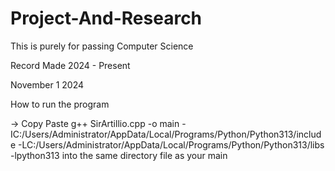 # Project-And-Research

This is purely for passing Computer Science

Record Made 2024 - Present

November 1 2024

How to run the program 

-> Copy Paste 
g++ SirArtillio.cpp -o main -IC:/Users/Administrator/AppData/Local/Programs/Python/Python313/include -LC:/Users/Administrator/AppData/Local/Programs/Python/Python313/libs -lpython313
into the same directory file as your main
